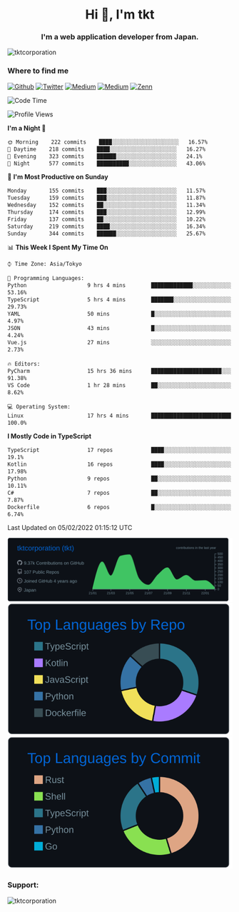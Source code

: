 <h1 align="center">Hi 👋, I'm tkt</h1>
<h3 align="center">I'm a web application developer from Japan.</h3>

<p align="left"> <img src="https://komarev.com/ghpvc/?username=tktcorporation&label=Profile%20views&color=0e75b6&style=flat" alt="tktcorporation" /> </p>

<h3>Where to find me</h3>
<p>
<a href="https://github.com/tktcorporation" target="_blank"><img alt="Github" src="https://img.shields.io/badge/GitHub-%2312100E.svg?&style=for-the-badge&logo=Github&logoColor=white" /></a>
<a href="https://twitter.com/tktcorporation" target="_blank"><img alt="Twitter" src="https://img.shields.io/badge/twitter-%231DA1F2.svg?&style=for-the-badge&logo=twitter&logoColor=white" /></a>
<a href="https://www.linkedin.com/in/tktcorporation" target="_blank"><img alt="Medium" src="https://img.shields.io/badge/linkdin-0a66c2.svg?&style=for-the-badge&logo=linkedin&logoColor=white" /></a>
<a href="https://qiita.com/tktcorporation" target="_blank"><img alt="Medium" src="https://img.shields.io/badge/qiita-55C500.svg?&style=for-the-badge&logo=qiita&logoColor=white" /></a>
<a href="https://zenn.dev/tktcorporation" target="_blank"><img alt="Zenn" src="https://img.shields.io/badge/Zenn-3EA8FF.svg?&style=for-the-badge&logo=Zenn&logoColor=white" /></a>
</p>
  
<!--START_SECTION:waka-->
![Code Time](http://img.shields.io/badge/Code%20Time-128%20hrs%2040%20mins-blue)

![Profile Views](http://img.shields.io/badge/Profile%20Views-4-blue)

**I'm a Night 🦉** 

```text
🌞 Morning    222 commits    ████░░░░░░░░░░░░░░░░░░░░░   16.57% 
🌆 Daytime    218 commits    ████░░░░░░░░░░░░░░░░░░░░░   16.27% 
🌃 Evening    323 commits    ██████░░░░░░░░░░░░░░░░░░░   24.1% 
🌙 Night      577 commits    ██████████░░░░░░░░░░░░░░░   43.06%

```
📅 **I'm Most Productive on Sunday** 

```text
Monday       155 commits    ███░░░░░░░░░░░░░░░░░░░░░░   11.57% 
Tuesday      159 commits    ███░░░░░░░░░░░░░░░░░░░░░░   11.87% 
Wednesday    152 commits    ██░░░░░░░░░░░░░░░░░░░░░░░   11.34% 
Thursday     174 commits    ███░░░░░░░░░░░░░░░░░░░░░░   12.99% 
Friday       137 commits    ██░░░░░░░░░░░░░░░░░░░░░░░   10.22% 
Saturday     219 commits    ████░░░░░░░░░░░░░░░░░░░░░   16.34% 
Sunday       344 commits    ██████░░░░░░░░░░░░░░░░░░░   25.67%

```


📊 **This Week I Spent My Time On** 

```text
⌚︎ Time Zone: Asia/Tokyo

💬 Programming Languages: 
Python                   9 hrs 4 mins        █████████████░░░░░░░░░░░░   53.16% 
TypeScript               5 hrs 4 mins        ███████░░░░░░░░░░░░░░░░░░   29.73% 
YAML                     50 mins             █░░░░░░░░░░░░░░░░░░░░░░░░   4.97% 
JSON                     43 mins             █░░░░░░░░░░░░░░░░░░░░░░░░   4.24% 
Vue.js                   27 mins             ░░░░░░░░░░░░░░░░░░░░░░░░░   2.73%

🔥 Editors: 
PyCharm                  15 hrs 36 mins      ██████████████████████░░░   91.38% 
VS Code                  1 hr 28 mins        ██░░░░░░░░░░░░░░░░░░░░░░░   8.62%

💻 Operating System: 
Linux                    17 hrs 4 mins       █████████████████████████   100.0%

```

**I Mostly Code in TypeScript** 

```text
TypeScript               17 repos            ████░░░░░░░░░░░░░░░░░░░░░   19.1% 
Kotlin                   16 repos            ████░░░░░░░░░░░░░░░░░░░░░   17.98% 
Python                   9 repos             ██░░░░░░░░░░░░░░░░░░░░░░░   10.11% 
C#                       7 repos             ██░░░░░░░░░░░░░░░░░░░░░░░   7.87% 
Dockerfile               6 repos             █░░░░░░░░░░░░░░░░░░░░░░░░   6.74%

```



 Last Updated on 05/02/2022 01:15:12 UTC
<!--END_SECTION:waka-->

[![](https://raw.githubusercontent.com/tktcorporation/tktcorporation/master/profile-summary-card-output/github_dark/0-profile-details.svg)](https://github.com/vn7n24fzkq/github-profile-summary-cards)
[![](https://raw.githubusercontent.com/tktcorporation/tktcorporation/master/profile-summary-card-output/github_dark/1-repos-per-language.svg)](https://github.com/vn7n24fzkq/github-profile-summary-cards) [![](https://raw.githubusercontent.com/tktcorporation/tktcorporation/master/profile-summary-card-output/github_dark/2-most-commit-language.svg)](https://github.com/vn7n24fzkq/github-profile-summary-cards)

<h3 align="left">Support:</h3>
<p><a href="https://www.buymeacoffee.com/tktcorporation"> <img align="left" src="https://cdn.buymeacoffee.com/buttons/v2/default-yellow.png" height="50" width="210" alt="tktcorporation" /></a></p><br><br>
